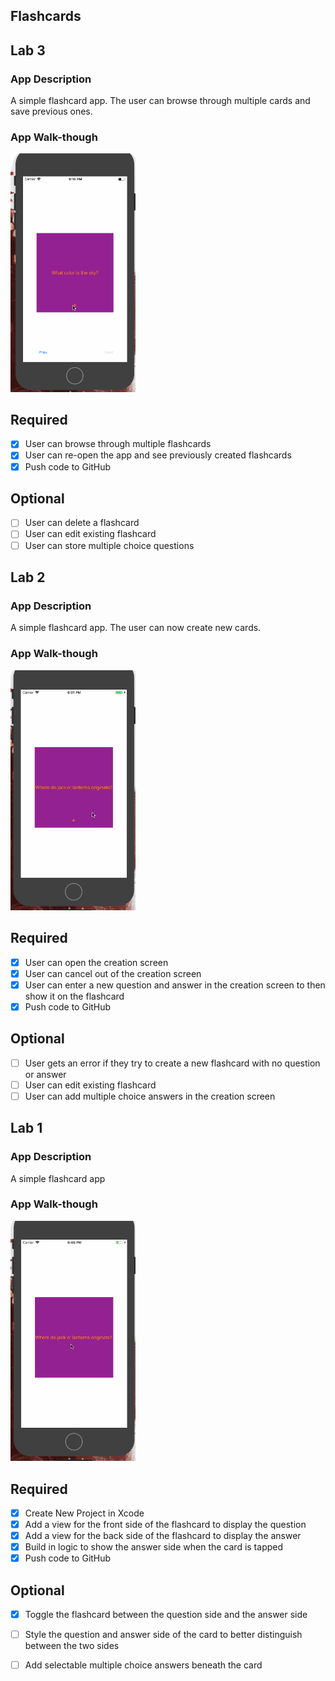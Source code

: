## Flashcards

## Lab 3

### App Description
A simple flashcard app. The user can browse through multiple cards and save previous ones.

### App Walk-though
<img src="https://github.com/queendallen/flashcards/blob/master/flashcards3.gif" width=200><br>

## Required
- [X] User can browse through multiple flashcards
- [X] User can re-open the app and see previously created flashcards
- [X] Push code to GitHub
## Optional
- [ ] User can delete a flashcard
- [ ] User can edit existing flashcard
- [ ] User can store multiple choice questions

## Lab 2

### App Description
A simple flashcard app. The user can now create new cards.

### App Walk-though
<img src="https://github.com/queendallen/flashcards/blob/master/flashcards2.gif" width=200><br>

## Required
- [x] User can open the creation screen
- [x] User can cancel out of the creation screen
- [x] User can enter a new question and answer in the creation screen to then show it on the flashcard
- [x] Push code to GitHub
## Optional
- [ ] User gets an error if they try to create a new flashcard with no question or answer
- [ ] User can edit existing flashcard
- [ ] User can add multiple choice answers in the creation screen

## Lab 1

### App Description
A simple flashcard app

### App Walk-though
<img src="https://github.com/queendallen/flashcards/blob/master/flashcards.gif" width=200><br>


## Required
- [x] Create New Project in Xcode
- [x] Add a view for the front side of the flashcard to display the question
- [x] Add a view for the back side of the flashcard to display the answer
- [x] Build in logic to show the answer side when the card is tapped
- [x] Push code to GitHub
## Optional
- [X] Toggle the flashcard between the question side and the answer side
- [ ] Style the question and answer side of the card to better distinguish between the two sides
- [ ] Add selectable multiple choice answers beneath the card

